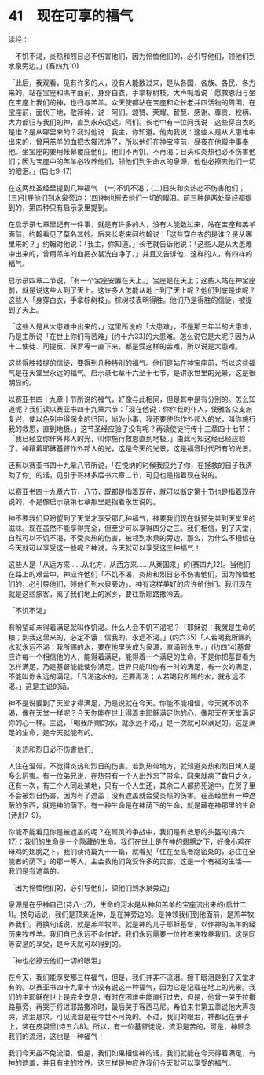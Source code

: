 # 41　现在可享的福气

读经：

「不饥不渴，炎热和烈日必不伤害他们，因为怜恤他们的，必引导他们，领他们到水泉旁边。」(赛四九10)

「此后，我观看，见有许多的人，没有人能数过来，是从各国．各族、各民．各方来的，站在宝座和羔羊面前，身穿白衣，手拿棕树枝，大声喊着说：愿救恩归与坐在宝座上我们的神，也归与羔羊。众天使都站在宝座和众长老并四活物的周围，在宝座前，面伏于地，敬拜神，说：阿们。颂赞、荣耀、智慧、感谢、尊贵、权柄、大力都归与我们的神，直到永永远远。阿们。长老中有一位问我说：这些穿白衣的是谁？是从哪里来的？我对他说：我主，你知道。他向我说：这些人是从大患难中出来的，曾用羔羊的血把衣裳洗净了，所以他们在神宝座前，昼夜在他殿中事奉他。坐宝座的要用帐幕覆庇他们。他们不再饥，不再渴；日头和炎热也必不伤害他们；因为宝座中的羔羊必牧养他们，领他们到生命水的泉源，他也必擦去他们一切的眼泪。」(启七9-17)

在这两处圣经里提到几种福气：(一)不饥不渴；(二)日头和炎热必不伤害他们；(三)引导他们到水泉旁边；(四)神也擦去他们一切的眼泪。前三种是两处圣经都提到的，第四种只有启示录里提到。

在启示录七章里记有一件事，就是有许多的人，没有人能数过来，站在宝座和羔羊面前，约翰看见了莫名其妙。后来长老来问约翰说：「这些穿白衣的是谁？是从哪里来的？」约翰对他说：「我主，你知道。」长老就告诉他说：「这些人是从大患难中出来的，曾用羔羊的血把衣裳洗白净了。」并且又告诉他，这样的人，有四样的福气。

启示录四章二节说，「有一个宝座安置在天上。」宝座是在天上；这些人站在神宝座前，就是说这些人到了天上。这许多人怎能从地上到了天上呢？他们到底是谁呢？这些人「身穿白衣，手拿棕树枝」。棕树枝表明得胜。他们乃是得胜的信徒，被提到了天上。

「这些人是从大患难中出来的，」这里所说的「大患难」，不是那三年半的大患难，乃是主所说「在世上你们有苦难」(约十六33)的大患难。怎么说它是大呢？因为从十二使徒、司提反、保罗等一直下来，都是受这样的苦难，所以说是大患难。

这些得胜被提的信徒，要得到几种特别的福气。他们是站在神宝座前，所以这些福气是在天堂里永远的福气。启示录七章十六至十七节，是讲永世里的光景，这是很明显的。

以赛亚书四十九章十节所说的福气，好像与此相同，但是其中是有分别的。怎么知道呢？我们读以赛亚书四十九章六节：「现在他说：你作我的仆人，使雅各众支派复兴，使以色列中得保全的归回，尚为小事，我还要使你作外邦人的光，叫你施行我的救恩，直到地极。」这节圣经应验了没有呢？再读使徒行传十三章四十七节：「我已经立你作外邦人的光，叫你施行救恩直到地极。」由此可知这经已经应验了。神藉着耶稣基督作外邦人的光，这是今天的光景，这是福音时代所有的光景。

还有以赛亚书四十九章八节所说，「在悦纳的时候我应允了你，在拯救的日子我济助了你」的话，见引于哥林多后书六章二节，可见也是指着现在说的。

以赛亚书四十九章六节，八节，既都是指着现在，就可以断定第十节也是指着现在说的，不是像启示录第七章那里是指着永世说的。

神不要我们只盼望到了天堂才享受那几种福气，神要我们现在就预先尝到天堂里的滋味。现在虽然不能享得完全，但至少可以享得四分之三。我们相信，到了天堂，自然可以不饥不渴，不受炎热的伤害，被领到水泉的旁边，那么，为什么不相信在今天就可以享受这一些呢？神说，今天就可以享受这三种福气！

这些人是「从远方来……从北方，从西方来……从秦国来」的(赛四九12)。当他们在路上的艰苦中，神应许他们「不饥不渴，炎热和烈日必不伤害他们，因为怜恤他们的，必引导他们，领他们到水泉旁边」。神有这样美好的应许给他们。我们现在就是这些旅客，离了我们地上的家乡，要往新耶路撒冷去。

「不饥不渴」

有盼望却未得着满足就叫作饥渴。什么人会不饥不渴呢？「耶稣说：我就是生命的粮；到我这里来的，必定不饿；信我的，永远不渴。」(约六35)「人若喝我所赐的水就永远不渴；我所赐的水，要在他里头成为泉源，直涌到永生。」(约四14)基督应许每一个相信他的人，能得着满足，能得着一个满足的生命。不是你把基督看为怎样满足，乃是基督能能使你满足。世界只能叫你有一时的满足，有一次的满足，不能叫你永远的满足。「凡渴这水的，还要再渴；人若喝我所赐的水，就永远不渴。」这是主说的话。

神不是说要到了天堂才得满足，乃是说就在今天。你能不能相信，今天就不饥不渴，像在天堂一样呢？今天你能在世上得着主耶稣满足你的心，像那天在天堂满足你的心一样。主说，「喝我所赐的水，就永远不渴，」是一次就可以满足的。这是满足的生命，是今天就能有的。

「炎热和烈日必不伤害他们」

人住在温带，不觉得炎热和烈日的伤害。若到热带地方，就知道炎热和烈日烤人是多么厉害。有一位弟兄说，在热带有一个人出外忘了带伞，回来就病了数月之久。还有一次，有三个人同赴某地，只有一个人生还，其余二人都热死途中。在房子里不会被烈日伤害，因为有了遮盖；没有遮盖就会受炎热的伤害。在圣经里有一种遮蔽的东西，就是神的荫下。有一种生命是在神荫下的生命，就是藏在神那里的生命(诗卅7-9)。

你能不能看见你是被遮盖的呢？在属灵的争战中，我们是有救恩的头盔的(弗六17)：我们的生命是一个隐藏的生命。我们在世上是在神的翅膀之下，好像小鸡在母鸡的翅膀之下。我们读诗篇九十一篇，就看见「住在至高者隐密处的，必住在全能者的荫下」的那一等人，主会救他们免受许多的灾害。这是一个有福的生活──我们是有遮盖的。

「因为怜恤他们的，必引导他们，颌他们到水泉旁边」

泉源是在乎神自己(诗八七7)，生命的河水是从神和羔羊的宝座流出来的(启廿二1)。换句话说，我们是顶亲近神，是在神旁边的。是神领我们到他面前，是羔羊牧养我们。再换句话说，就是羔羊牧羊，就是神的儿子耶稣基督，以作神的羔羊的经历来牧养羊。我们自己永远不会作好，我们永远需要一位牧者来牧养我们。这是同等安息的享受，是今天就可以得到的。

「神也必擦去他们一切的眼泪」

在今天，我们能享受那三样福气，但是，我们并非不流泪。擦干眼泪是到了天堂才有的。以赛亚书四十九章十节没有说这一种福气，因为它是记载在地上的光景。我们的主耶稣在世上是完全安息，有时在困难中能直行过去，但是，他曾一哭于拉撒路墓旁，再哭于将进耶路撒冷时，最后哭于客西马尼。希伯来书第五章说他大声哀哭，流泪恳求。可见流泪是在今世不可免的。不过，我们的眼泪，神都记在册子上，装在皮袋里(诗五六8)。所以，有一位基督徒说，流泪是苦的，可是，神顾念我们的流泪，这也是一种福气！

我们今天虽不免流泪，但是，我们如果相信神的话，我们就能在今天得着满足，有神的遮盖，并且有主的牧养。这三样是神应许我们今天就可以享受的福气。

